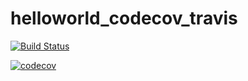 # helloworld_codecov_travis
[![Build Status](https://travis-ci.org/riteshja88/helloworld_codecov_travis.svg?branch=master)](https://travis-ci.org/riteshja88/helloworld_codecov_travis)

[![codecov](https://codecov.io/gh/riteshja88/helloworld_codecov_travis/branch/master/graph/badge.svg)](https://codecov.io/gh/riteshja88/helloworld_codecov_travis)